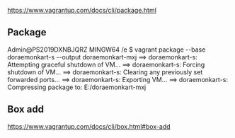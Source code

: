 https://www.vagrantup.com/docs/cli/package.html

## Package
Admin@PS2019DXNBJQRZ MINGW64 /e
$ vagrant package --base doraemonkart-s --output doraemonkart-mxj
==> doraemonkart-s: Attempting graceful shutdown of VM...
==> doraemonkart-s: Forcing shutdown of VM...
==> doraemonkart-s: Clearing any previously set forwarded ports...
==> doraemonkart-s: Exporting VM...
==> doraemonkart-s: Compressing package to: E:/doraemonkart-mxj

## Box add

https://www.vagrantup.com/docs/cli/box.html#box-add


